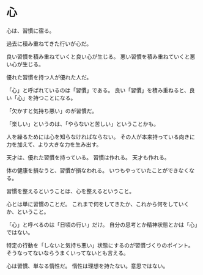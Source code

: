 # 心

心は、習慣に宿る。

過去に積み重ねてきた行いが心だ。

良い習慣を積み重ねていくと良い心が生じる。
悪い習慣を積み重ねていくと悪い心が生じる。

優れた習慣を持つ人が優れた人だ。

「心」と呼ばれているのは「習慣」である。
良い「習慣」を積み重ねると、良い「心」を持つことになる。

「欠かすと気持ち悪い」のが習慣だ。

「楽しい」というのは、「やらないと苦しい」ということかも。

人を繰るためには心を知らなければならない。
その人が本来持っている向きに力を加えて、より大きな力を生み出す。

天才は、優れた習慣を持っている。
習慣は作れる。
天才も作れる。

体の健康を損なうと、習慣が損なわれる。
いつもやっていたことができなくなる。

習慣を整えるということは、心を整えるということ。

心とは単に習慣のことだ。
これまで何をしてきたか、これから何をしていくか、ということ。

「心」と呼べるのは「日頃の行い」だけ。
自分の思考とか精神状態とかは「心」ではない。

特定の行動を「しないと気持ち悪い」状態にするのが習慣づくりのポイント。
そうなってないならうまくいってないとも言える。

心は習慣、単なる惰性だ。
惰性は理想を持たない。意思ではない。
